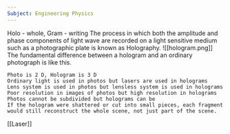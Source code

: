 ```yaml
---
Subject: Engineering Physics
---
```


Holo - whole, Gram - writing
The process in which both the amplitude and phase components of light wave are recorded on a light sensitive medium such as a photographic plate is known as Holography.
![[hologram.png]]
The fundamental difference between a hologram and an ordinary photograph is like this.

	Photo is 2 D, Hologram is 3 D
	Ordinary light is used in photos but lasers are used in holograms
	Lens system is used in photos but lensless system is used in holograms
	Poor resolution in images of photos but high resolution in holograms
	Photos cannot be subdivided but holograms can be
	If the hologram were shattered or cut into small pieces, each fragment would still reconstruct the whole scene, not just part of the scene.

[[Laser]]
